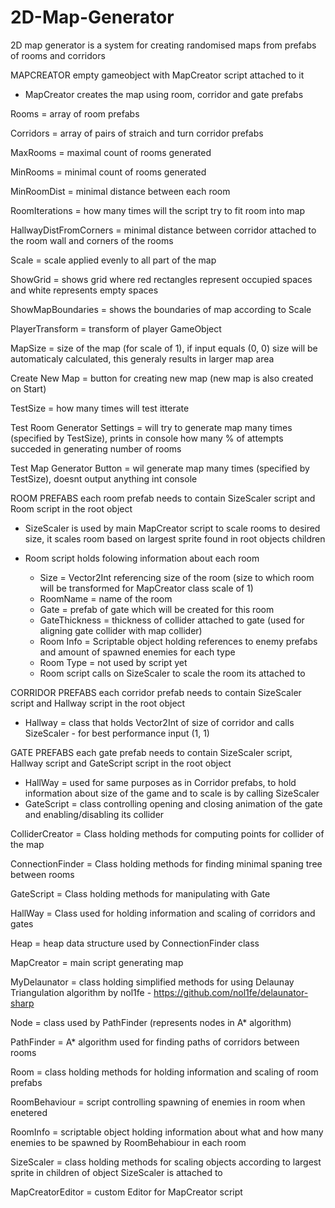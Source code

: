 # 2D-Map-Generator
2D map generator is a system for creating randomised maps from prefabs of rooms and corridors

MAPCREATOR
empty gameobject with MapCreator script attached to it

  - MapCreator creates the map using room, corridor and gate prefabs

  Rooms = array of room prefabs

  Corridors = array of pairs of straich and turn corridor prefabs

  MaxRooms = maximal count of rooms generated

  MinRooms = minimal count of rooms generated

  MinRoomDist = minimal distance between each room

  RoomIterations = how many times will the script try to fit room into map

  HallwayDistFromCorners = minimal distance between corridor attached to the room wall and corners of the rooms
  
  Scale = scale applied evenly to all part of the map

  ShowGrid = shows grid where red rectangles represent occupied spaces and white represents empty spaces
  
  ShowMapBoundaries = shows the boundaries of map according to Scale

  PlayerTransform = transform of player GameObject

  MapSize = size of the map (for scale of 1), if input equals (0, 0) size will be automaticaly calculated, this generaly results in larger map area
  
  Create New Map = button for creating new map (new map is also created on Start)

  TestSize = how many times will test itterate

  Test Room Generator Settings = will try to generate map many times (specified by TestSize), prints in console how many % of attempts succeded in generating number of rooms
  
  Test Map Generator Button = wil generate map many times (specified by TestSize), doesnt output anything int console

ROOM PREFABS
each room prefab needs to contain SizeScaler script and Room script in the root object

  - SizeScaler is used by main MapCreator script to scale rooms to desired size, it scales room based on largest sprite found in root objects children
  
  - Room script holds folowing information about each room
    - Size = Vector2Int referencing size of the room (size to which room will be transformed for MapCreator class scale of 1)
    - RoomName = name of the room
    - Gate = prefab of gate which will be created for this room
    - GateThickness = thickness of collider attached to gate (used for aligning gate collider with map collider)
    - Room Info = Scriptable object holding references to enemy prefabs and amount of spawned enemies for each type
    - Room Type = not used by script yet
    - Room script calls on SizeScaler to scale the room its attached to
    
CORRIDOR PREFABS
each corridor prefab needs to contain SizeScaler script and Hallway script in the root object

  - Hallway = class that holds Vector2Int of size of corridor and calls SizeScaler - for best performance input (1, 1)

GATE PREFABS
each gate prefab needs to contain SizeScaler script, Hallway script and GateScript script in the root object

  - HallWay = used for same purposes as in Corridor prefabs, to hold information about size of the game and to scale is by calling SizeScaler
  - GateScript = class controlling opening and closing animation of the gate and enabling/disabling its collider
  

ColliderCreator = Class holding methods for computing points for collider of the map

ConnectionFinder = Class holding methods for finding minimal spaning tree between rooms

GateScript = Class holding methods for manipulating with Gate

HallWay = Class used for holding information and scaling of corridors and gates

Heap = heap data structure used by ConnectionFinder class

MapCreator = main script generating map

MyDelaunator = class holding simplified methods for using Delaunay Triangulation algorithm by nol1fe - https://github.com/nol1fe/delaunator-sharp

Node = class used by PathFinder (represents nodes in A* algorithm)

PathFinder = A* algorithm used for finding paths of corridors between rooms

Room = class holding methods for holding information and scaling of room prefabs

RoomBehaviour = script controlling spawning of enemies in room when enetered

RoomInfo = scriptable object holding information about what and how many enemies to be spawned by RoomBehabiour in each room

SizeScaler = class holding methods for scaling objects according to largest sprite in children of object SizeScaler is attached to

MapCreatorEditor = custom Editor for MapCreator script
  
